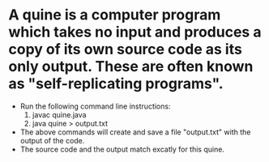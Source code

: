 # A quine is a computer program which takes no input and produces a copy of its own source code as its only output. These are often known as "self-replicating programs".


- Run the following command line instructions:
    1. javac quine.java
    2. java quine > output.txt
- The above commands will create and save a file "output.txt" with the output of the code.
- The source code and the output match excatly for this quine. 
